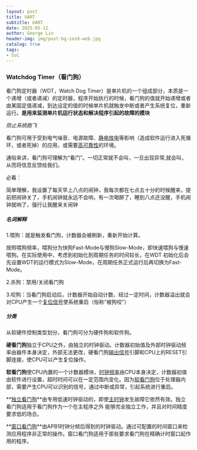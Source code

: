 ```yaml
---
layout: post
title: UART
subtitle: UART
date: 2025-05-12
author: George Lin
header-img: img/post-bg-ios9-web.jpg
catalog: true
tags:
- SoC
---
```






### Watchdog Timer（看门狗）

看门狗定时器（WDT，Watch Dog Timer）是单片机的一个组成部分，本质是一个递增（或者递减）的定时器，程序开始执行的时候，看门狗的值就开始递增或者由某固定值递减，到达设定的值的时候单片机就触发中断或者产生系统复位，重新运行。**是用来监测单片机运行状态和解决程序引起的故障的模块**

*防止系统跑飞*

看门狗可用于受到电气噪音、电源故障、[静电放电](https://zhida.zhihu.com/search?content_id=233463159&content_type=Article&match_order=1&q=静电放电&zhida_source=entity)等影响（造成软件运行进入死循环，或者死掉）的应用，或需要[高可靠性](https://zhida.zhihu.com/search?content_id=233463159&content_type=Article&match_order=1&q=高可靠性&zhida_source=entity)的环境。

通俗来讲，看门狗可理解为“看门”。一切正常就不会叫，一旦出现异常,就会叫，从而将信息反馈给我们。

必看：

简单理解，我设置了每天早上八点的闹钟，我每次都在七点五十分的时候醒来，提前把闹钟关了，手机闹钟就永远不会响，有一次喝醉了，睡到八点还没醒，手机闹钟就响了，强行让我醒来关闹钟

##### 名词解释

1.喂狗：就是触发看门狗，计数器会被刷新，重新开始计算。

按照喂狗频率，喂狗分为快狗Fast-Mode与慢狗Slow-Mode，即快速喂狗与慢速喂狗。在实际使用中，考虑到初始化到周期任务的时间较长，在WDT 初始化后会先设置WDT的运行模式为Slow-Mode，在周期任务正式运行后再切换为Fast-Mode。

2.杀狗：禁用/关闭看门狗

3.咬狗：当看门狗启动后，计数器开始自动计数，经过一定时间，计数器溢出就会对CPU产生一个[复位信号](https://zhida.zhihu.com/search?content_id=233463159&content_type=Article&match_order=1&q=复位信号&zhida_source=entity)使系统重启（俗称“被狗咬”）

##### 分类

从软硬件控制类型划分，看门狗可分为硬件狗和软件狗。

**硬看门狗**独立于CPU之外，由独立的时钟驱动。计数器初始值及外部时钟驱动频率由器件本身决定，外部无法更改，硬看门狗[输出信号](https://zhida.zhihu.com/search?content_id=233463159&content_type=Article&match_order=1&q=输出信号&zhida_source=entity)引脚和CPU上的RESET引脚连接，使CPU可以产生复位操作。

**软看门狗**使CPU内置的一个计数器模块，[时钟频率](https://zhida.zhihu.com/search?content_id=233463159&content_type=Article&match_order=1&q=时钟频率&zhida_source=entity)由CPU本身决定，计数器初值由软件进行设置，超时时间可以在一定范围内变化。因为[软看门狗](https://zhida.zhihu.com/search?content_id=233463159&content_type=Article&match_order=2&q=软看门狗&zhida_source=entity)位于处理器内部，需要产生CPU可以识别的信号，通过中断或异常，引起系统进行重启。

**[独立看门狗](https://zhida.zhihu.com/search?content_id=233463159&content_type=Article&match_order=1&q=独立看门狗&zhida_source=entity)**由专用低速时钟驱动的，即使[主时钟](https://zhida.zhihu.com/search?content_id=233463159&content_type=Article&match_order=1&q=主时钟&zhida_source=entity)发生故障它依然有效。独立看门狗适用于看门狗作为一个在主程序之外 能够完全独立工作，并且对时间精度要求低的场合。

**[窗口看门狗](https://zhida.zhihu.com/search?content_id=233463159&content_type=Article&match_order=1&q=窗口看门狗&zhida_source=entity)**由APB1时钟分频后得到的时钟驱动。通过可配置的时间窗口来检测应用程序非正常的操作。窗口看门狗适用于那些要求看门狗在精确计时窗口起作用的程序。